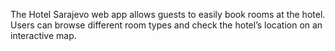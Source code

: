 The Hotel Sarajevo web app allows guests to easily book rooms at the hotel. Users can browse different room types and check the hotel’s location on an interactive map.

